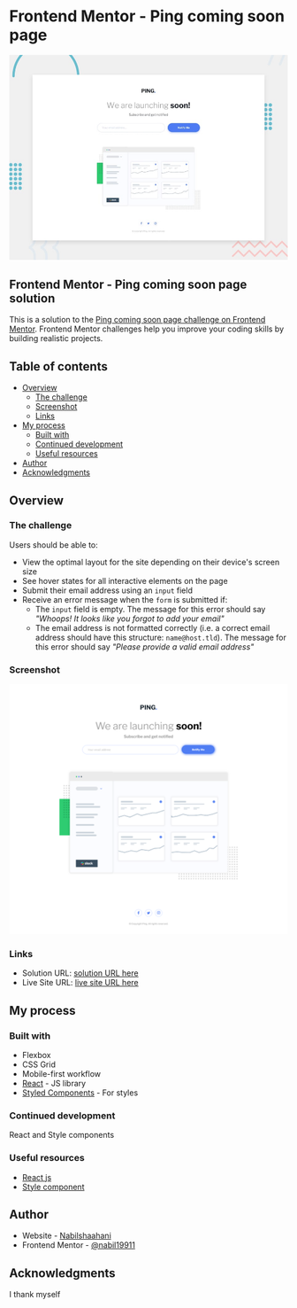 # Frontend Mentor - Ping coming soon page

![Design preview for the Ping coming soon page coding challenge](public/assert/design/desktop-preview.jpg)

## Frontend Mentor - Ping coming soon page solution

This is a solution to the [Ping coming soon page challenge on Frontend Mentor](https://www.frontendmentor.io/challenges/ping-single-column-coming-soon-page-5cadd051fec04111f7b848da). Frontend Mentor challenges help you improve your coding skills by building realistic projects.

## Table of contents

- [Overview](#overview)
  - [The challenge](#the-challenge)
  - [Screenshot](#screenshot)
  - [Links](#links)
- [My process](#my-process)
  - [Built with](#built-with)
  - [Continued development](#continued-development)
  - [Useful resources](#useful-resources)
- [Author](#author)
- [Acknowledgments](#acknowledgments)

## Overview

### The challenge

Users should be able to:

- View the optimal layout for the site depending on their device's screen size
- See hover states for all interactive elements on the page
- Submit their email address using an `input` field
- Receive an error message when the `form` is submitted if:
  - The `input` field is empty. The message for this error should say _"Whoops! It looks like you forgot to add your email"_
  - The email address is not formatted correctly (i.e. a correct email address should have this structure: `name@host.tld`). The message for this error should say _"Please provide a valid email address"_

### Screenshot

![](public/assert/solution/solution.png)

### Links

- Solution URL: [solution URL here](https://github.com/Nabil19911/Ping-coming-soon-page)
- Live Site URL: [live site URL here](https://ping-commingsoon.netlify.app/)

## My process

### Built with

- Flexbox
- CSS Grid
- Mobile-first workflow
- [React](https://reactjs.org/) - JS library
- [Styled Components](https://styled-components.com/) - For styles

### Continued development

React and Style components

### Useful resources

- [React js](https://reactjs.org/)
- [Style component](https://styled-components.com/)

## Author

- Website - [Nabilshaahani](https://www.nabilshaahani.com)
- Frontend Mentor - [@nabil19911](https://www.frontendmentor.io/profile/nabil19911)

## Acknowledgments

I thank myself
